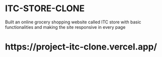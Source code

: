 # ITC-STORE-CLONE
Built an online grocery shopping website called ITC store with basic functionalities and making the site responsive in every page

<h1>https://project-itc-clone.vercel.app/</h1>
